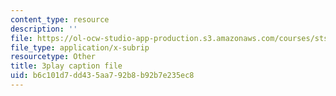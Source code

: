 ```yaml
---
content_type: resource
description: ''
file: https://ol-ocw-studio-app-production.s3.amazonaws.com/courses/sts-069-technology-in-a-dangerous-world-fall-2002/b6c101d7dd435aa792b8b92b7e235ec8_s_dn2M7JWy8.vtt
file_type: application/x-subrip
resourcetype: Other
title: 3play caption file
uid: b6c101d7-dd43-5aa7-92b8-b92b7e235ec8
---
```

